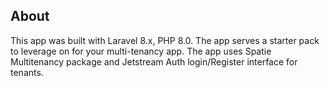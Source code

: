 ## About

This app was built with Laravel 8.x, PHP 8.0. The app serves a starter pack to leverage on for your multi-tenancy app. The app uses Spatie Multitenancy package and Jetstream Auth login/Register interface for tenants.
